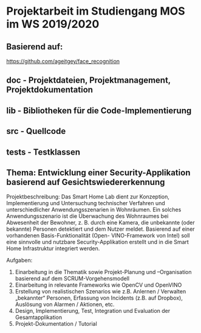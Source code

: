 # Projektarbeit im Studiengang MOS im WS 2019/2020
## Basierend auf:
https://github.com/ageitgey/face_recognition

## doc - Projektdateien, Projektmanagement, Projektdokumentation

## lib - Bibliotheken für die Code-Implementierung

## src - Quellcode

## tests - Testklassen

## Thema: Entwicklung einer Security-Applikation basierend auf Gesichtswiedererkennung

Projektbeschreibung:
Das Smart Home Lab dient zur
Konzeption, Implementierung und
Untersuchung technischer Verfahren und
unterschiedlicher Anwendungsszenarien
in Wohnräumen. Ein solches
Anwendungsszenario ist die
Überwachung des Wohnraumes bei
Abwesenheit der Bewohner, z. B. durch
eine Kamera, die unbekannte (oder
bekannte) Personen detektiert und dem
Nutzer meldet. Basierend auf einer
vorhandenen Basis-Funktionalität (Open-
VINO-Framework von Intel) soll eine sinnvolle und nutzbare Security-Applikation erstellt
und in die Smart Home Infrastruktur integriert werden.

Aufgaben:

1. Einarbeitung in die Thematik sowie Projekt-Planung und –Organisation basierend
    auf dem SCRUM-Vorgehensmodell
2. Einarbeitung in relevante Frameworks wie OpenCV und OpenVINO
3. Erstellung von realistischen Szenarios wie z.B. Anlernen / Verwalten „bekannter“
    Personen, Erfassung von Incidents (z.B. auf Dropbox), Auslösung von Alarmen /
    Aktionen, etc.
4. Design, Implementierung, Test, Integration und Evaluation der Gesamtapplikation
5. Projekt-Dokumentation / Tutorial





